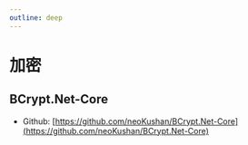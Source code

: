 ```yaml
---
outline: deep
---
```


# 加密

## BCrypt.Net-Core

- Github: [https://github.com/neoKushan/BCrypt.Net-Core](https://github.com/neoKushan/BCrypt.Net-Core)
